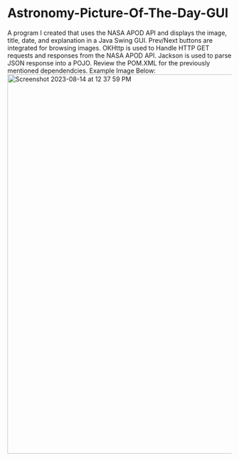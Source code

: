 # Astronomy-Picture-Of-The-Day-GUI
A program I created that uses the NASA APOD API and displays the image, title, date, and explanation in a Java Swing GUI.  Prev/Next buttons are integrated for browsing images.
OKHttp is used to Handle HTTP GET requests and responses from the NASA APOD API.
Jackson is used to parse JSON response into a POJO.
Review the POM.XML for the previously mentioned dependendcies.
Example Image Below:
<img width="853" alt="Screenshot 2023-08-14 at 12 37 59 PM" src="https://github.com/MichaelBHerman/Astronomy-Picture-Of-The-Day-GUI/assets/89651714/ae5a77d7-5d7f-4a60-9028-36f011656951">
